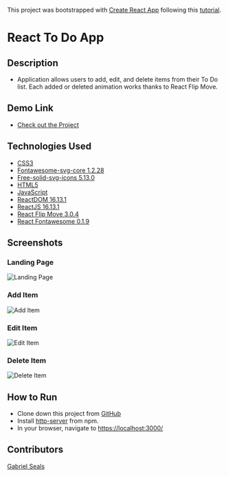 This project was bootstrapped with [Create React App](https://github.com/facebook/create-react-app) following this [tutorial](https://youtu.be/N8kYlimhuLw).

# React To Do App

## Description

* Application allows users to add, edit, and delete items from their To Do list. Each added or deleted animation works thanks to React Flip Move.

## Demo Link

* [Check out the Project](https://gseals.github.io/React-in-github-demo/)

## Technologies Used

* [CSS3](https://www.w3.org/Style/CSS/Overview.en.html)
* [Fontawesome-svg-core 1.2.28](https://www.npmjs.com/package/@fortawesome/fontawesome-svg-core)
* [Free-solid-svg-icons 5.13.0](https://www.npmjs.com/package/@fortawesome/fontawesome-svg-core)
* [HTML5](https://html.spec.whatwg.org/multipage/)
* [JavaScript](https://www.javascript.com/)
* [ReactDOM 16.13.1](https://www.npmjs.com/package/react-dom)
* [ReactJS 16.13.1](https://reactjs.org/docs/create-a-new-react-app.html)
* [React Flip Move 3.0.4](https://www.npmjs.com/package/react-flip-move)
* [React Fontawesome 0.1.9](https://www.npmjs.com/package/react-fontawesome)

## Screenshots

### Landing Page
![Landing Page](https://raw.githubusercontent.com/gseals/youtube-clone/master/screenshots/Landing%20Page.png)

### Add Item
![Add Item](https://raw.githubusercontent.com/gseals/youtube-clone/master/screenshots/Landing%20Page.png)

### Edit Item
![Edit Item](https://raw.githubusercontent.com/gseals/youtube-clone/master/screenshots/Landing%20Page.png)

### Delete Item
![Delete Item](https://raw.githubusercontent.com/gseals/youtube-clone/master/screenshots/Landing%20Page.png)

## How to Run

* Clone down this project from [GitHub](https://github.com/gseals/React-Todolist)
* Install [http-server](https://www.npmjs.com/package/http-server) from npm.
* In your browser, navigate to [https://localhost:3000/](https://localhost:3000/)

## Contributors

[Gabriel Seals](https://github.com/gseals)
